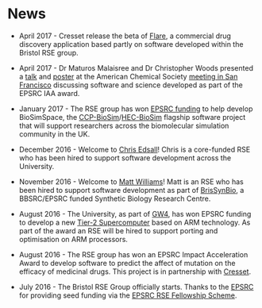 # News

* April 2017 - Cresset release the beta of [Flare](http://www.cresset-group.com/flare/), a commercial drug discovery application based partly on software developed within the Bristol RSE group. 

* April 2017 - Dr Maturos Malaisree and Dr Christopher Woods presented a [talk](https://drive.google.com/open?id=0B_KkGMZ8ACfaVFNhVFc2WEFNbzg) and [poster](https://drive.google.com/open?id=0B_KkGMZ8ACfaUDA0UUI2QlRJYTg) at the American Chemical Society [meeting in San Francisco](https://www.google.co.uk/url?sa=t&rct=j&q=&esrc=s&source=web&cd=1&cad=rja&uact=8&ved=0ahUKEwiZxvv-6NPTAhVErxoKHXK2AqYQFggnMAA&url=https%3A%2F%2Fwww.acs.org%2Fcontent%2Facs%2Fen%2Fmeetings%2Fspring-2017.html&usg=AFQjCNHEQJCa_VVlrtjpSNbyPPbrTnTQmQ&sig2=zaHcNtq_IIpkjkx0pVCjwQ) discussing software and science developed as part of the EPSRC IAA award. 

* January 2017 - The RSE group has won [EPSRC funding](http://gow.epsrc.ac.uk/NGBOViewGrant.aspx?GrantRef=EP/P022138/1) to help develop BioSimSpace, the [CCP-BioSim](http://www.ccpbiosim.ac.uk)/[HEC-BioSim](http://www.hecbiosim.ac.uk) flagship software project that will support researchers across the biomolecular simulation community in the UK. 

* December 2016 - Welcome to [Chris Edsall](https://www.bris.ac.uk/contact/person/getDetails?personKey=ZU0yo2gMsanNCIw79c0ao8FNnG0JIL)! Chris is a core-funded RSE who has been hired to support software development across the University.

* November 2016 - Welcome to [Matt Williams](https://www.bris.ac.uk/contact/person/getDetails?personKey=1GBgRN1NTYtl4lImS7WzqavHRRCT62)! Matt is an RSE who has been hired to support software development as part of [BrisSynBio](http://www.bristol.ac.uk/brissynbio/), a BBSRC/EPSRC funded Synthetic Biology Research Centre.

* August 2016 - The University, as part of [GW4](http://gw4.ac.uk), has won EPSRC funding to develop a new [Tier-2 Supercomputer](http://gw4.ac.uk/isambard/) based on ARM technology. As part of the award an RSE will be hired to support porting and optimisation on ARM processors.

* August 2016 - The RSE group has won an EPSRC Impact Acceleration Award to develop software to predict the affect of mutation on the efficacy of medicinal drugs. This project is in partnership with [Cresset](http://www.cresset-group.com).

* July 2016 - The Bristol RSE Group officially starts. Thanks to the [EPSRC](https://www.epsrc.ac.uk) for providing seed funding via the [EPSRC RSE Fellowship Scheme](https://www.epsrc.ac.uk/funding/calls/rsefellowships).